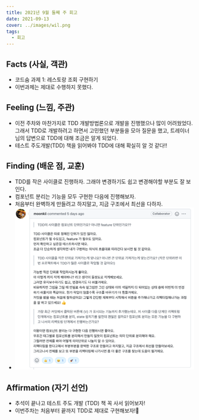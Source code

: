 ```yaml
---
title: 2021년 9월 둘째 주 회고
date: 2021-09-13
cover: ../images/wil.png
tags:
  - 회고
---
```


<!--truncate-->

## Facts (사실, 객관)

- 코드숨 과제 1: 레스토랑 조회 구현하기
- 이번과제는 제대로 수행하지 못했다.

## Feeling (느낌, 주관)

- 이전 주차와 마찬가지로 TDD 개발방법론으로 개발을 진행했으나 많이 어려웠었다. 그래서 TDD로 개발하려고 하면서 고민했던 부분들을 모아 질문을 했고, 트레이너 님의 답변으로 TDD에 대해 조금은 알게 되었다.
- 테스트 주도개발(TDD) 책을 읽어봐야 TDD에 대해 확실히 알 것 같다!!

## Finding (배운 점, 교훈)

- TDD를 작은 사이클로 진행하자. 그래야 변경하기도 쉽고 변경해야할 부분도 잘 보인다.
- 컴포넌트 분리는 기능을 모두 구현한 다음에 진행해보자.
- 처음부터 완벽하게 만들려고 하지말고, 지금 구조에서 최선을 다하자.
- ![](./images/codesoom-w5-code-review.png)

## Affirmation (자기 선언)

- 추석이 끝나고 테스트 주도 개발 (TDD) 책 꼭 사서 읽어보자!
- 이번주차는 처음부터 끝까지 TDD로 제대로 구현해보자!💪
